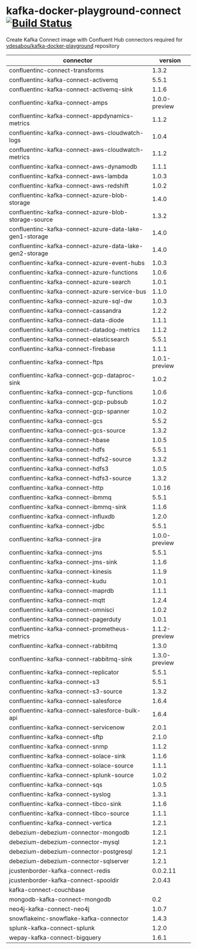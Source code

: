 # kafka-docker-playground-connect [![Build Status](https://travis-ci.com/vdesabou/kafka-docker-playground-connect.svg?branch=master)](https://travis-ci.com/vdesabou/kafka-docker-playground-connect)

Create Kafka Connect image with Confluent Hub connectors required for [vdesabou/kafka-docker-playground](https://github.com/vdesabou/kafka-docker-playground) repository

| connector  | version |
|---|---|
| confluentinc-connect-transforms  | 1.3.2 |
| confluentinc-kafka-connect-activemq  | 5.5.1 |
| confluentinc-kafka-connect-activemq-sink  | 1.1.6 |
| confluentinc-kafka-connect-amps  | 1.0.0-preview |
| confluentinc-kafka-connect-appdynamics-metrics  | 1.1.2 |
| confluentinc-kafka-connect-aws-cloudwatch-logs  | 1.0.4 |
| confluentinc-kafka-connect-aws-cloudwatch-metrics  | 1.1.2 |
| confluentinc-kafka-connect-aws-dynamodb  | 1.1.1 |
| confluentinc-kafka-connect-aws-lambda  | 1.0.3 |
| confluentinc-kafka-connect-aws-redshift  | 1.0.2 |
| confluentinc-kafka-connect-azure-blob-storage  | 1.4.0 |
| confluentinc-kafka-connect-azure-blob-storage-source  | 1.3.2 |
| confluentinc-kafka-connect-azure-data-lake-gen1-storage  | 1.4.0 |
| confluentinc-kafka-connect-azure-data-lake-gen2-storage  | 1.4.0 |
| confluentinc-kafka-connect-azure-event-hubs  | 1.0.3 |
| confluentinc-kafka-connect-azure-functions  | 1.0.6 |
| confluentinc-kafka-connect-azure-search  | 1.0.1 |
| confluentinc-kafka-connect-azure-service-bus  | 1.1.0 |
| confluentinc-kafka-connect-azure-sql-dw  | 1.0.3 |
| confluentinc-kafka-connect-cassandra  | 1.2.2 |
| confluentinc-kafka-connect-data-diode  | 1.1.1 |
| confluentinc-kafka-connect-datadog-metrics  | 1.1.2 |
| confluentinc-kafka-connect-elasticsearch  | 5.5.1 |
| confluentinc-kafka-connect-firebase  | 1.1.1 |
| confluentinc-kafka-connect-ftps  | 1.0.1-preview |
| confluentinc-kafka-connect-gcp-dataproc-sink  | 1.0.2 |
| confluentinc-kafka-connect-gcp-functions  | 1.0.6 |
| confluentinc-kafka-connect-gcp-pubsub  | 1.0.2 |
| confluentinc-kafka-connect-gcp-spanner  | 1.0.2 |
| confluentinc-kafka-connect-gcs  | 5.5.2 |
| confluentinc-kafka-connect-gcs-source  | 1.3.2 |
| confluentinc-kafka-connect-hbase  | 1.0.5 |
| confluentinc-kafka-connect-hdfs  | 5.5.1 |
| confluentinc-kafka-connect-hdfs2-source  | 1.3.2 |
| confluentinc-kafka-connect-hdfs3  | 1.0.5 |
| confluentinc-kafka-connect-hdfs3-source  | 1.3.2 |
| confluentinc-kafka-connect-http  | 1.0.16 |
| confluentinc-kafka-connect-ibmmq  | 5.5.1 |
| confluentinc-kafka-connect-ibmmq-sink  | 1.1.6 |
| confluentinc-kafka-connect-influxdb  | 1.2.0 |
| confluentinc-kafka-connect-jdbc  | 5.5.1 |
| confluentinc-kafka-connect-jira  | 1.0.0-preview |
| confluentinc-kafka-connect-jms  | 5.5.1 |
| confluentinc-kafka-connect-jms-sink  | 1.1.6 |
| confluentinc-kafka-connect-kinesis  | 1.1.9 |
| confluentinc-kafka-connect-kudu  | 1.0.1 |
| confluentinc-kafka-connect-maprdb  | 1.1.1 |
| confluentinc-kafka-connect-mqtt  | 1.2.4 |
| confluentinc-kafka-connect-omnisci  | 1.0.2 |
| confluentinc-kafka-connect-pagerduty  | 1.0.1 |
| confluentinc-kafka-connect-prometheus-metrics  | 1.1.2-preview |
| confluentinc-kafka-connect-rabbitmq  | 1.3.0 |
| confluentinc-kafka-connect-rabbitmq-sink  | 1.3.0-preview |
| confluentinc-kafka-connect-replicator  | 5.5.1 |
| confluentinc-kafka-connect-s3  | 5.5.1 |
| confluentinc-kafka-connect-s3-source  | 1.3.2 |
| confluentinc-kafka-connect-salesforce  | 1.6.4 |
| confluentinc-kafka-connect-salesforce-bulk-api  | 1.6.4 |
| confluentinc-kafka-connect-servicenow  | 2.0.1 |
| confluentinc-kafka-connect-sftp  | 2.1.0 |
| confluentinc-kafka-connect-snmp  | 1.1.2 |
| confluentinc-kafka-connect-solace-sink  | 1.1.6 |
| confluentinc-kafka-connect-solace-source  | 1.1.1 |
| confluentinc-kafka-connect-splunk-source  | 1.0.2 |
| confluentinc-kafka-connect-sqs  | 1.0.5 |
| confluentinc-kafka-connect-syslog  | 1.3.1 |
| confluentinc-kafka-connect-tibco-sink  | 1.1.6 |
| confluentinc-kafka-connect-tibco-source  | 1.1.1 |
| confluentinc-kafka-connect-vertica  | 1.2.1 |
| debezium-debezium-connector-mongodb  | 1.2.1 |
| debezium-debezium-connector-mysql  | 1.2.1 |
| debezium-debezium-connector-postgresql  | 1.2.1 |
| debezium-debezium-connector-sqlserver  | 1.2.1 |
| jcustenborder-kafka-connect-redis  | 0.0.2.11 |
| jcustenborder-kafka-connect-spooldir  | 2.0.43 |
| kafka-connect-couchbase  |  |
| mongodb-kafka-connect-mongodb  | 0.2 |
| neo4j-kafka-connect-neo4j  | 1.0.7 |
| snowflakeinc-snowflake-kafka-connector  | 1.4.3 |
| splunk-kafka-connect-splunk  | 1.2.0 |
| wepay-kafka-connect-bigquery  | 1.6.1 |





